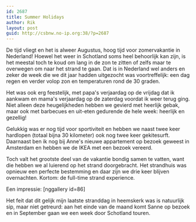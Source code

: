 ```yaml
---
id: 2687
title: Summer Holidays
author: Rik
layout: post
guid: http://csbnw.no-ip.org:38/?p=2687
---
```

De tijd vliegt en het is alweer Augustus, hoog tijd voor zomervakantie in Nederland! Hoewel het weer in Schotland soms heel behoorlijk kan zijn, is het meestal toch te koud om lang in de zon te zitten of zelfs maar te overwegen om naar het strand te gaan. Dat is in Nederland wel anders en zeker de week die we dit jaar hadden uitgezocht was voortreffelijk: een dag regen en verder volop zon en temperaturen rond de 30 graden.

Het was ook erg feestelijk, met papa's verjaardag op de vrijdag dat ik aankwam en mama's verjaardag op de zaterdag voordat ik weer terug ging. Niet alleen deze heugelijkheden hebben we gevierd met heerlijk gebak, maar ook met barbecues en uit-eten gedurende de hele week: heerlijk en gezellig!

Gelukkig was er nog tijd voor sportiviteit en hebben we naast twee keer hardlopen (totaal bijna 30 kilometer) ook nog twee keer gekitesurft. Daarnaast ben ik nog bij Anne's nieuwe appartement op bezoek geweest in Amsterdam en hebben we de IKEA met een bezoek vereerd.

Toch valt het grootste deel van de vakantie bondig samen te vatten, want die hebben we al luierend op het strand doorgebracht. Het strandhuis was opnieuw een perfecte bestemming en daar zijn we drie keer blijven overnachten. Kortom: de full-time strand experience.

Een impressie:
[nggallery id=86]

Het feit dat dit gelijk mijn laatste stranddag in heemskerk was is natuurlijk sip, maar niet getreurd: aan het einde van de maand komt Sanne op bezoek en in September gaan we een week door Schotland touren.